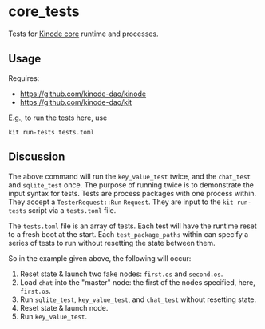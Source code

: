 # core_tests

Tests for [Kinode core](https://github.com/kinode-dao/kinode) runtime and processes.

## Usage

Requires:
* https://github.com/kinode-dao/kinode
* https://github.com/kinode-dao/kit

E.g., to run the tests here, use

```
kit run-tests tests.toml
```

## Discussion

The above command will run the `key_value_test` twice, and the `chat_test` and `sqlite_test` once.
The purpose of running twice is to demonstrate the input syntax for tests.
Tests are process packages with one process within.
They accept a `TesterRequest::Run` `Request`.
They are input to the `kit run-tests` script via a `tests.toml` file.

The `tests.toml` file is an array of tests.
Each test will have the runtime reset to a fresh boot at the start.
Each `test_package_paths` within can specify a series of tests to run without resetting the state between them.

So in the example given above, the following will occur:
1. Reset state & launch two fake nodes: `first.os` and `second.os`.
2. Load `chat` into the "master" node: the first of the nodes specified, here, `first.os`.
3. Run `sqlite_test`, `key_value_test`, and `chat_test` without resetting state.
3. Reset state & launch node.
4. Run `key_value_test`.
